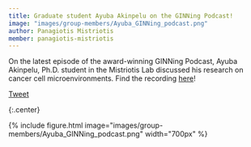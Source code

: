 ```yaml
---
title: Graduate student Ayuba Akinpelu on the GINNing Podcast!
image: "images/group-members/Ayuba_GINNing_podcast.png"
author: Panagiotis Mistriotis
member: panagiotis-mistriotis
---
```


On the latest episode of the award-winning GINNing Podcast, Ayuba Akinpelu, Ph.D. student in the Mistriotis Lab discussed his research on cancer cell microenvironments. Find the recording [here](https://www.eng.auburn.edu/news/2022/08/ginning-podcast-ayuba-akinpelu.html)!

<a href="https://twitter.com/share?ref_src=twsrc%5Etfw" class="twitter-share-button" meta name="twitter:image" content="https://github.com/mistriotis-lab/mistriotis-lab.github.io/blob/07e1827017826efa6f644ad3189463e41188af62/images/news/StudentSymposium2022.jpg" data-show-count="false">Tweet</a><script async src="https://platform.twitter.com/widgets.js" charset="utf-8"></script>

{:.center}

{%
  include figure.html
  image="images/group-members/Ayuba_GINNing_podcast.png"
  width="700px"
%}
